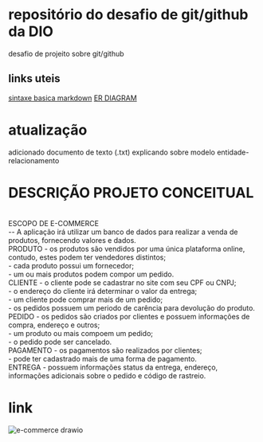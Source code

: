 # repositório do desafio de git/github da DIO
desafio de projeito sobre git/github

## links uteis
[sintaxe basica markdown](https://www.markdownguide.org/basic-syntax/)
[ER DIAGRAM](https://www.lucidchart.com/pages/er-diagrams)

# atualização 
adicionado documento de texto (.txt) explicando sobre modelo entidade-relacionamento

# DESCRIÇÃO PROJETO CONCEITUAL
<br>
ESCOPO DE E-COMMERCE
<br>
-- A aplicação irá utilizar um banco de dados para realizar a venda de produtos, fornecendo valores e dados.
<br>
PRODUTO
- os produtos são vendidos por uma única plataforma online, contudo, estes podem ter vendedores distintos;
<br>
- cada produto possui um fornecedor;
<br>
- um ou mais produtos podem compor um pedido.
<br>
CLIENTE
- o cliente pode se cadastrar no site com seu CPF ou CNPJ;
<br>
- o endereço do cliente irá determinar o valor da entrega;
<br>
- um cliente pode comprar mais de um pedido;
<br>
- os pedidos possuem um periodo de carência para devolução do produto.
<br>
PEDIDO
- os pedidos são criados por clientes e possuem informações de compra, endereço e outros;
<br>
- um produto ou mais compoem um pedido;
<br>
- o pedido pode ser cancelado.
<br>
PAGAMENTO
- os pagamentos são realizados por clientes;
<br>
- pode ter cadastrado mais de uma forma de pagamento.
<br>
ENTREGA
- possuem informações status da entrega, endereço, informações adicionais sobre o pedido e código de rastreio.

# link
![e-commerce drawio](https://user-images.githubusercontent.com/111526515/189658030-da6cbcf8-9bdf-4e60-8b25-da67fd56a1d1.png)
